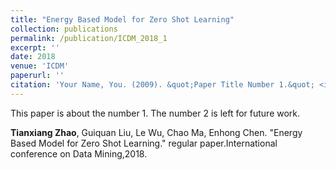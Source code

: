 ```yaml
---
title: "Energy Based Model for Zero Shot Learning"
collection: publications
permalink: /publication/ICDM_2018_1
excerpt: ''
date: 2018
venue: 'ICDM'
paperurl: ''
citation: 'Your Name, You. (2009). &quot;Paper Title Number 1.&quot; <i>Journal 1</i>. 1(1).'
---
```

This paper is about the number 1. The number 2 is left for future work.


**Tianxiang Zhao**, Guiquan Liu, Le Wu, Chao Ma, Enhong Chen. "Energy Based Model for Zero Shot Learning." regular paper.International conference on Data Mining,2018.
